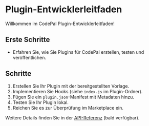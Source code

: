 # Plugin-Entwicklerleitfaden

Willkommen im CodePal Plugin-Entwicklerleitfaden!

## Erste Schritte
- Erfahren Sie, wie Sie Plugins für CodePal erstellen, testen und veröffentlichen.

## Schritte
1. Erstellen Sie Ihr Plugin mit der bereitgestellten Vorlage.
2. Implementieren Sie Hooks (siehe `index.js` im Plugin-Ordner).
3. Fügen Sie ein `plugin.json`-Manifest mit Metadaten hinzu.
4. Testen Sie Ihr Plugin lokal.
5. Reichen Sie es zur Überprüfung im Marketplace ein.

Weitere Details finden Sie in der [API-Referenz](./api.md) (bald verfügbar). 